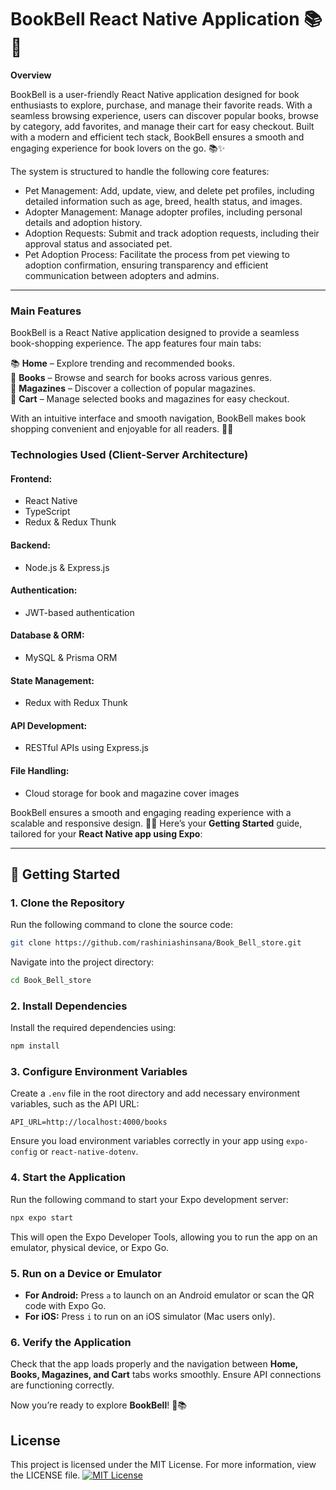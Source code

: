 # BookBell React Native Application 📚🔔


**Overview**  

BookBell is a user-friendly React Native application designed for book enthusiasts to explore, purchase, and manage their favorite reads. With a seamless browsing experience, users can discover popular books, browse by category, add favorites, and manage their cart for easy checkout. Built with a modern and efficient tech stack, BookBell ensures a smooth and engaging experience for book lovers on the go. 📚✨


The system is structured to handle the following core features:

- Pet Management: Add, update, view, and delete pet profiles, including detailed information such as age, breed, health status, and images.
- Adopter Management: Manage adopter profiles, including personal details and adoption history.
- Adoption Requests: Submit and track adoption requests, including their approval status and associated pet.
- Pet Adoption Process: Facilitate the process from pet viewing to adoption confirmation, ensuring transparency and efficient communication between adopters and admins.

 

---

### **Main Features**  

BookBell is a React Native application designed to provide a seamless book-shopping experience. The app features four main tabs:  

📚 **Home** – Explore trending and recommended books.  
📖 **Books** – Browse and search for books across various genres.  
📰 **Magazines** – Discover a collection of popular magazines.  
🛒 **Cart** – Manage selected books and magazines for easy checkout.  

With an intuitive interface and smooth navigation, BookBell makes book shopping convenient and enjoyable for all readers. 🚀✨

### **Technologies Used (Client-Server Architecture)**  

#### **Frontend:**  
- React Native  
- TypeScript  
- Redux & Redux Thunk  

#### **Backend:**  
- Node.js & Express.js  

#### **Authentication:**  
- JWT-based authentication  

#### **Database & ORM:**  
- MySQL & Prisma ORM  

#### **State Management:**  
- Redux with Redux Thunk  

#### **API Development:**  
- RESTful APIs using Express.js  

#### **File Handling:**  
- Cloud storage for book and magazine cover images  

BookBell ensures a smooth and engaging reading experience with a scalable and responsive design. 🚀📖
Here’s your **Getting Started** guide, tailored for your **React Native app using Expo**:  

---

## 🚀 **Getting Started**  

### **1. Clone the Repository**  
Run the following command to clone the source code:  
```bash
git clone https://github.com/rashiniashinsana/Book_Bell_store.git
```
Navigate into the project directory:  
```bash
cd Book_Bell_store
```

### **2. Install Dependencies**  
Install the required dependencies using:  
```bash
npm install
```

### **3. Configure Environment Variables**  
Create a `.env` file in the root directory and add necessary environment variables, such as the API URL:  
```env
API_URL=http://localhost:4000/books
```
Ensure you load environment variables correctly in your app using `expo-config` or `react-native-dotenv`.  

### **4. Start the Application**  
Run the following command to start your Expo development server:  
```bash
npx expo start
```
This will open the Expo Developer Tools, allowing you to run the app on an emulator, physical device, or Expo Go.  

### **5. Run on a Device or Emulator**  
- **For Android:** Press `a` to launch on an Android emulator or scan the QR code with Expo Go.  
- **For iOS:** Press `i` to run on an iOS simulator (Mac users only).  

### **6. Verify the Application**  
Check that the app loads properly and the navigation between **Home, Books, Magazines, and Cart** tabs works smoothly. Ensure API connections are functioning correctly.  

Now you’re ready to explore **BookBell**! 🚀📚
## License

This project is licensed under the MIT License. For more information, view the LICENSE file.
[![MIT License](https://img.shields.io/badge/License-MIT-green.svg)](https://github.com/rashiniashinsana/Book_Bell_store/blob/master/LICENSE.md)